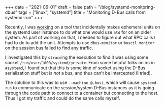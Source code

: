 +++
date = "2021-06-01"
draft = false
path = "/blog/systemd-monitoring-dbus"
tags = ["linux", "systemd"]
title = "Monitoring D-Bus calls from systemd-run"
+++

Recently, I was [working][cargo-play] on a tool that incidentally makes
ephemeral units on the systemd user instance to do what one would use `atd` for
on an older system. As part of working on that, I needed to figure out what RPC
calls I had to do to add the unit. Attempts to use `dbus-monitor` or `busctl
monitor` on the session bus failed to find any traffic.

I investigated this by `strace`ing the execution to find it was using some socket
`/run/user/1000/systemd/private`. From some helpful folks on irc in `#systemd`,
I found out that this is some kind of socket using the D-Bus serialization
stuff but is *not* a bus, and thus can't be intercepted (I tried).

The solution to this was to use `--machine @.host`, which will cause
`systemd-run` to communicate on the session/system D-Bus instances as it is
going through the code path to connect to a container but connecting to the
host. Thus I got my traffic and could do the same calls myself.

[cargo-play]: https://github.com/lf-/dotfiles/tree/main/pwaygwoumd

